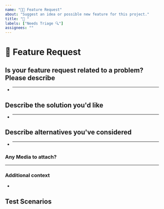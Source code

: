 ```yaml
---
name: "🚀🆕 Feature Request"
about: "Suggest an idea or possible new feature for this project."
title: "🚀 "
labels: ["Needs Triage 🔍"]
assignees: ""
---
```


# 🚀 Feature Request

<!-- Do read the 100ms Docs: https://www.100ms.live/docs -->

## Is your feature request related to a problem? Please describe

<!-- A clear and concise description of what the problem is. Ex. I'm always frustrated when [...] -->

- ***

## **Describe the solution you'd like**

<!-- A clear and concise description of what you want to happen. -->

- ***

## **Describe alternatives you've considered**

<!-- A clear and concise description of any alternative solutions or features you've considered. -->

- ***

### Any Media to attach?

<!-- If applicable, add screenshots or videos to help explain your request. -->

---

### **Additional context**

<!-- Add any other context or additional information about the problem here.-->

-

## Test Scenarios

<!--

Oh, hi there! 😄

To expedite issue processing, please search open and closed issues before submitting a new one.
Please read our Rules of Conduct at this repository's `.github/CODE_OF_CONDUCT.md`

-->
